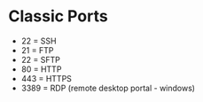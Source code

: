 # Classic Ports

- 22 = SSH
- 21 = FTP
- 22 = SFTP
- 80 = HTTP
- 443 = HTTPS
- 3389 = RDP (remote desktop portal - windows)
